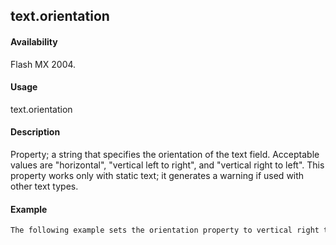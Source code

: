 ## text.orientation

#### Availability

Flash MX 2004.

#### Usage

text.orientation

#### Description

Property; a string that specifies the orientation of the text field. Acceptable values are "horizontal", "vertical left to right", and "vertical right to left".
This property works only with static text; it generates a warning if used with other text types.

#### Example

```javascript
The following example sets the orientation property to vertical right to left: fl.getDocumentDOM().selection\[0\].orientation = "vertical right to left";

```